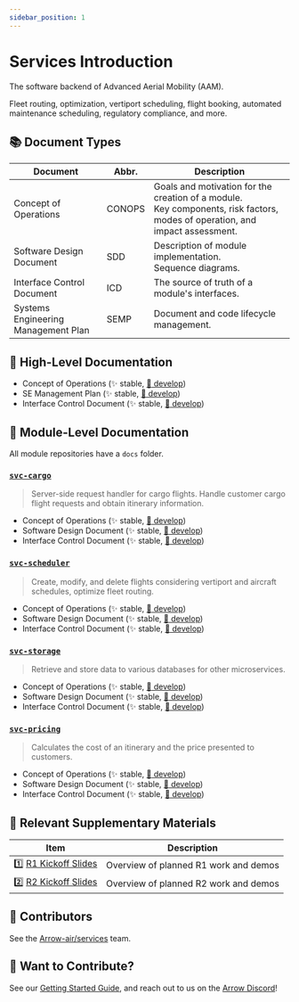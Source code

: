 ```yaml
---
sidebar_position: 1
---
```


# Services Introduction

The software backend of Advanced Aerial Mobility (AAM).

Fleet routing, optimization, vertiport scheduling, flight booking, automated maintenance scheduling, regulatory compliance, and more.
## :books: Document Types

Document | Abbr. | Description
---- | ---- | ---
Concept of Operations | CONOPS | Goals and motivation for the creation of a module.<br />Key components, risk factors, modes of operation, and impact assessment.
Software Design Document | SDD | Description of module implementation.<br />Sequence diagrams.
Interface Control Document | ICD | The source of truth of a module's interfaces.
Systems Engineering Management Plan | SEMP | Document and code lifecycle management.

## :telescope: High-Level Documentation

- Concept of Operations (:sparkles: stable, [:hammer: develop](https://github.com/Arrow-air/se-services/blob/develop/docs/conops.md))
- SE Management Plan (:sparkles: stable, [:hammer: develop](https://github.com/Arrow-air/se-services/blob/develop/docs/semp.md))
- Interface Control Document (:sparkles: stable, [:hammer: develop](https://github.com/Arrow-air/se-services/blob/develop/docs/icd.md))


## :ant: Module-Level Documentation

All module repositories have a `docs` folder.

### [`svc-cargo`](https://github.com/Arrow-air/svc-cargo)

> Server-side request handler for cargo flights.
> Handle customer cargo flight requests and obtain itinerary information.

- Concept of Operations (:sparkles: stable, [:hammer: develop](https://github.com/Arrow-air/svc-cargo/blob/develop/docs/conops.md))
- Software Design Document (:sparkles: stable, [:hammer: develop](https://github.com/Arrow-air/svc-cargo/blob/develop/docs/sdd.md))
- Interface Control Document (:sparkles: stable, [:hammer: develop](https://github.com/Arrow-air/svc-cargo/blob/develop/docs/icd.md))

### [`svc-scheduler`](https://github.com/Arrow-air/svc-scheduler)

> Create, modify, and delete flights considering vertiport and aircraft schedules, optimize fleet routing.

- Concept of Operations (:sparkles: stable, [:hammer: develop](https://github.com/Arrow-air/svc-scheduler/blob/develop/docs/conops.md))
- Software Design Document (:sparkles: stable, [:hammer: develop](https://github.com/Arrow-air/svc-scheduler/blob/develop/docs/sdd.md))
- Interface Control Document (:sparkles: stable, [:hammer: develop](https://github.com/Arrow-air/svc-scheduler/blob/develop/docs/icd.md))

### [`svc-storage`](https://github.com/Arrow-air/svc-storage)

> Retrieve and store data to various databases for other microservices.

- Concept of Operations (:sparkles: stable, [:hammer: develop](https://github.com/Arrow-air/svc-storage/blob/develop/docs/conops.md))
- Software Design Document (:sparkles: stable, [:hammer: develop](https://github.com/Arrow-air/svc-storage/blob/develop/docs/sdd.md))
- Interface Control Document (:sparkles: stable, [:hammer: develop](https://github.com/Arrow-air/svc-storage/blob/develop/docs/icd.md))

### [`svc-pricing`](https://github.com/Arrow-air/svc-pricing)

> Calculates the cost of an itinerary and the price presented to customers.

- Concept of Operations (:sparkles: stable, [:hammer: develop](https://github.com/Arrow-air/svc-pricing/blob/develop/docs/conops.md))
- Software Design Document (:sparkles: stable, [:hammer: develop](https://github.com/Arrow-air/svc-pricing/blob/develop/docs/sdd.md))
- Interface Control Document (:sparkles: stable, [:hammer: develop](https://github.com/Arrow-air/svc-pricing/blob/develop/docs/icd.md))


## :scroll: Relevant Supplementary Materials

Item | Description
--- | ---
:one: [R1 Kickoff Slides](https://docs.google.com/presentation/d/1w67jmXz8PCbrKqXVyfm7mrglstXGrd8lBW1hvwnFs4M/edit#slide=id.p1) | Overview of planned R1 work and demos
:two: [R2 Kickoff Slides](https://docs.google.com/presentation/d/1qa4xyMi2J_i_KCw--sTxRThvMo6QpeBPecASg27abu0/edit#slide=id.g1201bb7c418_2_33) | Overview of planned R2 work and demos

## :busts_in_silhouette: Contributors

See the [Arrow-air/services](https://github.com/orgs/Arrow-air/teams) team.

## :wave: Want to Contribute?

See our [Getting Started Guide](https://www.arrowair.com/docs/contributing/intro), and reach out to us on the [Arrow Discord](https://discord.com/invite/arrow)!

